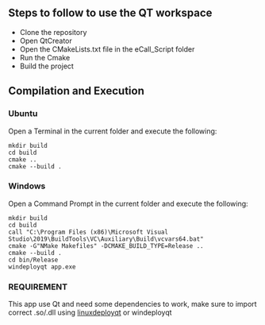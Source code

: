 ## Steps to follow to use the QT workspace

- Clone the repository
- Open QtCreator 
- Open the CMakeLists.txt file in the eCall_Script folder
- Run the Cmake
- Build the project

## Compilation and Execution

### Ubuntu
Open a Terminal in the current folder and execute the following:
```console
mkdir build
cd build
cmake ..
cmake --build .
```

### Windows
Open a Command Prompt in the current folder and execute the following:
```console
mkdir build
cd build
call "C:\Program Files (x86)\Microsoft Visual Studio\2019\BuildTools\VC\Auxiliary\Build\vcvars64.bat"
cmake -G"NMake Makefiles" -DCMAKE_BUILD_TYPE=Release ..
cmake --build .
cd bin/Release
windeployqt app.exe
```

### REQUIREMENT

This app use Qt and need some dependencies to work, make sure to import correct .so/.dll using [linuxdeployqt](https://github.com/probonopd/linuxdeployqt) or windeployqt
